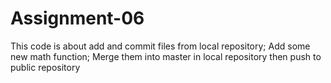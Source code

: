 # Assignment-06
This code is about add and commit files from local repository;
Add some new math function; 
Merge them into master in local repository then push to public repository
